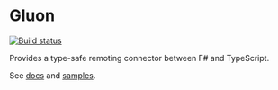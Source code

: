 # Gluon

[![Build status](https://ci.appveyor.com/api/projects/status/hh9l9464qjvpj1uq/branch/master?svg=true)](https://ci.appveyor.com/project/Tachyus/gluon/branch/master)

Provides a type-safe remoting connector between F# and TypeScript.

See [docs](http://www.tachyus.com/gluon/) and [samples](samples/).
